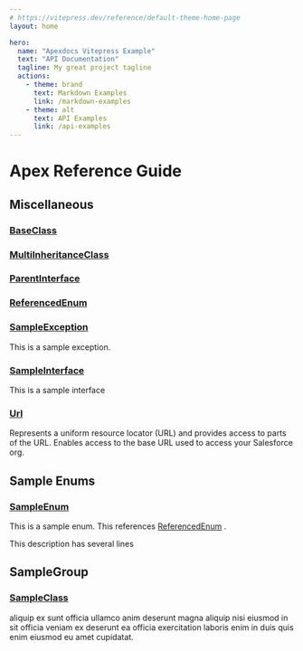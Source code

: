 ```yaml
---
# https://vitepress.dev/reference/default-theme-home-page
layout: home

hero:
  name: "Apexdocs Vitepress Example"
  text: "API Documentation"
  tagline: My great project tagline
  actions:
    - theme: brand
      text: Markdown Examples
      link: /markdown-examples
    - theme: alt
      text: API Examples
      link: /api-examples
---
```


# Apex Reference Guide

## Miscellaneous

### [BaseClass](miscellaneous/BaseClass)

### [MultiInheritanceClass](miscellaneous/MultiInheritanceClass)

### [ParentInterface](miscellaneous/ParentInterface)

### [ReferencedEnum](miscellaneous/ReferencedEnum)

### [SampleException](miscellaneous/SampleException)

This is a sample exception.

### [SampleInterface](miscellaneous/SampleInterface)

This is a sample interface

### [Url](miscellaneous/Url)

Represents a uniform resource locator (URL) and provides access to parts of the URL. 
Enables access to the base URL used to access your Salesforce org.

## Sample Enums

### [SampleEnum](sample-enums/SampleEnum)

This is a sample enum. This references [ReferencedEnum](miscellaneous/ReferencedEnum) . 
 
This description has several lines

## SampleGroup

### [SampleClass](samplegroup/SampleClass)

aliquip ex sunt officia ullamco anim deserunt magna aliquip nisi eiusmod in sit officia veniam ex 
deserunt ea officia exercitation laboris enim in duis quis enim eiusmod eu amet cupidatat.